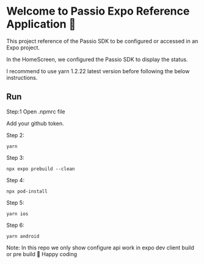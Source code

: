 # Welcome to Passio Expo Reference Application 👋

This project reference of the Passio SDK to be configured or accessed in an Expo project.

In the HomeScreen, we configured the Passio SDK to display the status.

I recommend to use yarn 1.2.22 latest version before following the below instructions.

## Run

Step:1 Open .npmrc file

Add your github token.

Step 2:

```
yarn
```

Step 3:

```
npx expo prebuild --clean
```

Step 4:

```
npx pod-install
```

Step 5:

```
yarn ios
```

Step 6:

```
yarn android
```

Note: In this repo we only show configure api work in expo dev client build or pre build
🚀 Happy coding

